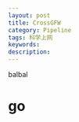 ```yaml
---
layout: post
title: CrossGFW
category: Pipeline
tags: 科学上网
keywords: 
description: 
---
```


balbal

# go